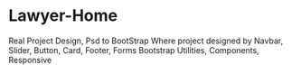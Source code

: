 # Lawyer-Home
Real Project Design, Psd to BootStrap Where project designed by Navbar, Slider, Button, Card, Footer, Forms Bootstrap Utilities, Components, Responsive
